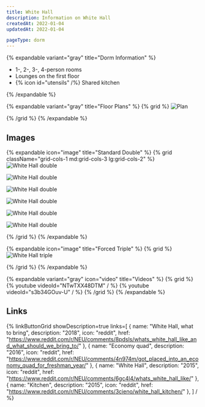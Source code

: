 ```yaml
---
title: White Hall
description: Information on White Hall
createdAt: 2022-01-04
updatedAt: 2022-01-04

pageType: dorm
---
```


{% expandable variant="gray" title="Dorm Information" %}

- 1-, 2-, 3-, 4-person rooms
- Lounges on the first floor
- {% icon id="utensils" /%} Shared kitchen

{% /expandable %}

{% expandable variant="gray" title="Floor Plans" %}
{% grid %}
![Plan](/housing/international-village/plan.jpg)

{% /grid %}
{% /expandable %}

## Images

{% expandable icon="image" title="Standard Double" %}
{% grid className="grid-cols-1 md:grid-cols-3 lg:grid-cols-2" %}
![White Hall double](/housing/white-hall/double5.png)

![White Hall double](/housing/white-hall/double6.png)

![White Hall double](/housing/white-hall/double1.png)

![White Hall double](/housing/white-hall/double2.png)

![White Hall double](/housing/white-hall/double3.png)

![White Hall double](/housing/white-hall/double4.png)

{% /grid %}
{% /expandable %}

{% expandable icon="image" title="Forced Triple" %}
{% grid %}
![White Hall triple](/housing/white-hall/triple1.jpeg)

{% /grid %}
{% /expandable %}

{% expandable variant="gray" icon="video" title="Videos" %}
{% grid %}
{% youtube videoId="NTwTXX48DTM" / %}
{% youtube videoId="s3b34GOuv-U" / %}
{% /grid %}
{% /expandable %}

## Links

{% linkButtonGrid
  showDescription=true
  links=[
    { name: "White Hall, what to bring", description: "2018", icon: "reddit", href: "https://www.reddit.com/r/NEU/comments/8pdsls/whats_white_hall_like_and_what_should_we_bring_to/" },
    { name: "Economy quad", description: "2016", icon: "reddit", href: "https://www.reddit.com/r/NEU/comments/4n974m/got_placed_into_an_economy_quad_for_freshman_year/" },
    { name: "White Hall", description: "2015", icon: "reddit", href: "https://www.reddit.com/r/NEU/comments/6gc4l4/whats_white_hall_like/" },
    { name: "Kitchen", description: "2015", icon: "reddit", href: "https://www.reddit.com/r/NEU/comments/3cieno/white_hall_kitchen/" },
  ] / %}
